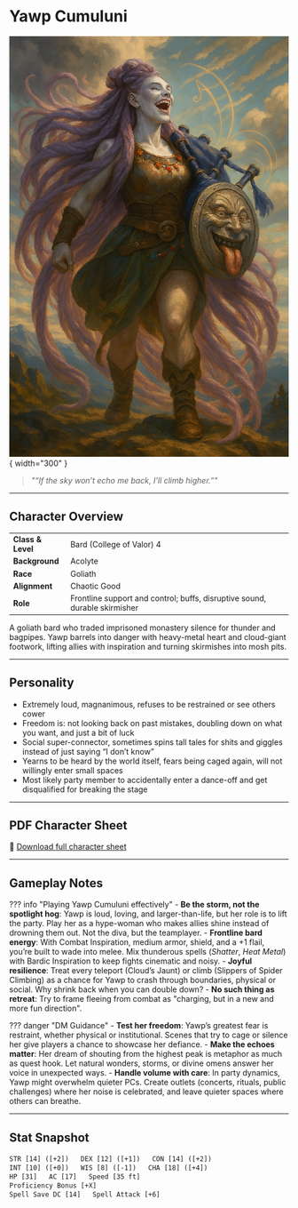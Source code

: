 # Yawp Cumuluni

![Yawp Cumuluni](assets/yawp-cumuluni.png){ width="300" }

> *"“If the sky won’t echo me back, I’ll climb higher.”"*

---

## Character Overview

|                   |                                      |
| ----------------- | ------------------------------------ |
| **Class & Level** | Bard (College of Valor) 4           |
| **Background**    | Acolyte                         |
| **Race**          | Goliath                               |
| **Alignment**     | Chaotic Good                          |
| **Role**          | Frontline support and control; buffs, disruptive sound, durable skirmisher                 |

A goliath bard who traded imprisoned monastery silence for thunder and bagpipes. Yawp barrels into danger with heavy-metal heart and cloud-giant footwork, lifting allies with inspiration and turning skirmishes into mosh pits.

---

## Personality

* Extremely loud, magnanimous, refuses to be restrained or see others cower
* Freedom is: not looking back on past mistakes, doubling down on what you want, and just a bit of luck
* Social super-connector, sometimes spins tall tales for shits and giggles instead of just saying “I don’t know”
* Yearns to be heard by the world itself, fears being caged again, will not willingly enter small spaces
* Most likely party member to accidentally enter a dance-off and get disqualified for breaking the stage

---

## PDF Character Sheet

📄 [Download full character sheet](assets/yawp-cumuluni.pdf)

---

## Gameplay Notes

??? info "Playing Yawp Cumuluni effectively"
    - **Be the storm, not the spotlight hog**: Yawp is loud, loving, and larger-than-life, but her role is to lift the party. Play her as a hype-woman who makes allies shine instead of drowning them out. Not the diva, but the teamplayer.
    - **Frontline bard energy**: With Combat Inspiration, medium armor, shield, and a +1 flail, you’re built to wade into melee. Mix thunderous spells (*Shatter*, *Heat Metal*) with Bardic Inspiration to keep fights cinematic and noisy.
    - **Joyful resilience**: Treat every teleport (Cloud’s Jaunt) or climb (Slippers of Spider Climbing) as a chance for Yawp to crash through boundaries, physical or social. Why shrink back when you can double down?
	- **No such thing as retreat**: Try to frame fleeing from combat as "charging, but in a new and more fun direction".

??? danger "DM Guidance"
    - **Test her freedom**: Yawp’s greatest fear is restraint, whether physical or institutional. Scenes that try to cage or silence her give players a chance to showcase her defiance.
    - **Make the echoes matter**: Her dream of shouting from the highest peak is metaphor as much as quest hook. Let natural wonders, storms, or divine omens answer her voice in unexpected ways.
    - **Handle volume with care**: In party dynamics, Yawp might overwhelm quieter PCs. Create outlets (concerts, rituals, public challenges) where her noise is celebrated, and leave quieter spaces where others can breathe.

---

## Stat Snapshot

```text
STR [14] ([+2])   DEX [12] ([+1])   CON [14] ([+2])
INT [10] ([+0])   WIS [8] ([-1])   CHA [18] ([+4])
HP [31]   AC [17]   Speed [35 ft]
Proficiency Bonus [+X]
Spell Save DC [14]   Spell Attack [+6]
```